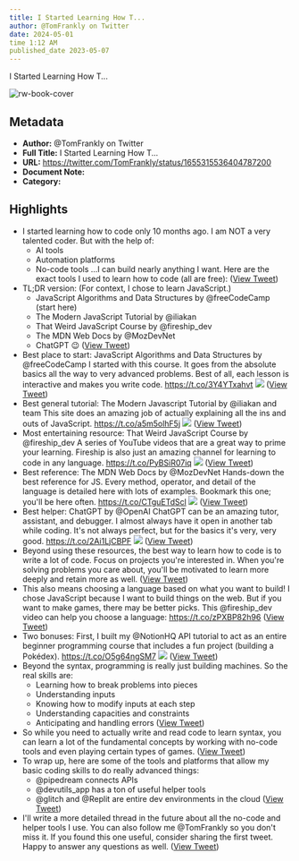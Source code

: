 ```yaml
---
title: I Started Learning How T...
author: @TomFrankly on Twitter
date: 2024-05-01
time 1:12 AM
published_date 2023-05-07
---
```

I Started Learning How T...

![rw-book-cover](https://pbs.twimg.com/profile_images/1011750442135678976/pjQtLPdD.jpg)

## Metadata
- **Author:** @TomFrankly on Twitter
- **Full Title:** I Started Learning How T...
- **URL:** https://twitter.com/TomFrankly/status/1655315536404787200
- **Document Note:** 
- **Category:**

## Highlights
- I started learning how to code only 10 months ago.
  I am NOT a very talented coder. But with the help of:
  - AI tools
  - Automation platforms
  - No-code tools
  ...I can build nearly anything I want.
  Here are the exact tools I used to learn how to code (all are free): ([View Tweet](https://twitter.com/TomFrankly/status/1655315536404787200))
- TL;DR version:
  (For context, I chose to learn JavaScript.)
  - JavaScript Algorithms and Data Structures by @freeCodeCamp (start here)
  - The Modern JavaScript Tutorial by @iliakan 
  - That Weird JavaScript Course by @fireship_dev 
  - The MDN Web Docs by @MozDevNet
  - ChatGPT 😉 ([View Tweet](https://twitter.com/TomFrankly/status/1655315538921365507))
- Best place to start:
  JavaScript Algorithms and Data Structures by @freeCodeCamp 
  I started with this course. It goes from the absolute basics all the way to very advanced problems.
  Best of all, each lesson is interactive and makes you write code.
  https://t.co/3Y4YTxahvt 
  ![](https://pbs.twimg.com/media/FvjcuD8XgAAHh5e.jpg) ([View Tweet](https://twitter.com/TomFrankly/status/1655315551206490115))
- Best general tutorial:
  The Modern Javascript Tutorial by @iliakan and team
  This site does an amazing job of actually explaining all the ins and outs of JavaScript.
  https://t.co/a5m5olhF5j 
  ![](https://pbs.twimg.com/media/FvjcuiqWwAASRxh.jpg) ([View Tweet](https://twitter.com/TomFrankly/status/1655315559368757248))
- Most entertaining resource:
  That Weird JavaScript Course by @fireship_dev
  A series of YouTube videos that are a great way to prime your learning.
  Fireship is also just an amazing channel for learning to code in any language.
  https://t.co/PyBSiR07iq 
  ![](https://pbs.twimg.com/media/FvjcvYeWIAAeHTP.jpg) ([View Tweet](https://twitter.com/TomFrankly/status/1655315574799335425))
- Best reference:
  The MDN Web Docs by @MozDevNet
  Hands-down the best reference for JS. Every method, operator, and detail of the language is detailed here with lots of examples.
  Bookmark this one; you'll be here often.
  https://t.co/CTguETdScl 
  ![](https://pbs.twimg.com/media/Fvjcv8DWwAUR5JM.jpg) ([View Tweet](https://twitter.com/TomFrankly/status/1655315583460679685))
- Best helper:
  ChatGPT by @OpenAI
  ChatGPT can be an amazing tutor, assistant, and debugger.
  I almost always have it open in another tab while coding.
  It's not always perfect, but for the basics it's very, very good.
  https://t.co/2Ai1LjCBPF 
  ![](https://pbs.twimg.com/media/FvjcwrrWwAEFtA5.jpg) ([View Tweet](https://twitter.com/TomFrankly/status/1655315596207112194))
- Beyond using these resources, the best way to learn how to code is to write a lot of code.
  Focus on projects you're interested in.
  When you're solving problems you care about, you'll be motivated to learn more deeply and retain more as well. ([View Tweet](https://twitter.com/TomFrankly/status/1655315598920876038))
- This also means choosing a language based on what you want to build!
  I chose JavaScript because I want to build things on the web.
  But if you want to make games, there may be better picks.
  This @fireship_dev video can help you choose a language:
  https://t.co/zPXBP82h96 ([View Tweet](https://twitter.com/TomFrankly/status/1655315601156370432))
- Two bonuses:
  First, I built my @NotionHQ API tutorial to act as an entire beginner programming course that includes a fun project (building a Pokédex).
  https://t.co/O5g64ngSM7 
  ![](https://pbs.twimg.com/media/FvjcxcdXoAEd5v_.jpg) ([View Tweet](https://twitter.com/TomFrankly/status/1655315610417639424))
- Beyond the syntax, programming is really just building machines.
  So the real skills are:
  - Learning how to break problems into pieces
  - Understanding inputs
  - Knowing how to modify inputs at each step
  - Understanding capacities and constraints
  - Anticipating and handling errors ([View Tweet](https://twitter.com/TomFrankly/status/1655315615710625792))
- So while you need to actually write and read code to learn syntax, you can learn a lot of the fundamental concepts by working with no-code tools and even playing certain types of games. ([View Tweet](https://twitter.com/TomFrankly/status/1655315617690288129))
- To wrap up, here are some of the tools and platforms that allow my basic coding skills to do really advanced things:
  - @pipedream connects APIs
  - @devutils_app has a ton of useful helper tools
  - @glitch and @Replit are entire dev environments in the cloud ([View Tweet](https://twitter.com/TomFrankly/status/1655315619665903619))
- I'll write a more detailed thread in the future about all the no-code and helper tools I use.
  You can also follow me @TomFrankly so you don't miss it. If you found this one useful, consider sharing the first tweet.
  Happy to answer any questions as well. ([View Tweet](https://twitter.com/TomFrankly/status/1655315622081748992))
